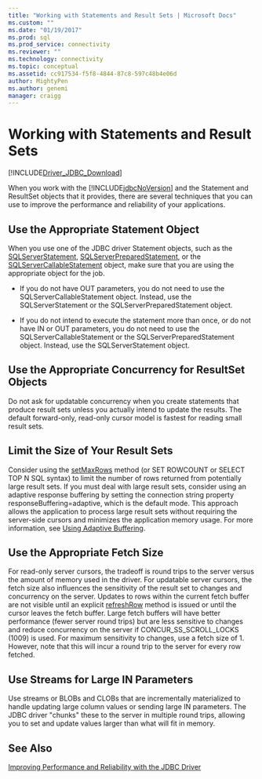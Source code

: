 ```yaml
---
title: "Working with Statements and Result Sets | Microsoft Docs"
ms.custom: ""
ms.date: "01/19/2017"
ms.prod: sql
ms.prod_service: connectivity
ms.reviewer: ""
ms.technology: connectivity
ms.topic: conceptual
ms.assetid: cc917534-f5f8-4844-87c8-597c48b4e06d
author: MightyPen
ms.author: genemi
manager: craigg
---
```


# Working with Statements and Result Sets

[!INCLUDE[Driver_JDBC_Download](../../includes/driver_jdbc_download.md)]

When you work with the [!INCLUDE[jdbcNoVersion](../../includes/jdbcnoversion_md.md)] and the Statement and ResultSet objects that it provides, there are several techniques that you can use to improve the performance and reliability of your applications.

## Use the Appropriate Statement Object

When you use one of the JDBC driver Statement objects, such as the [SQLServerStatement](../../connect/jdbc/reference/sqlserverstatement-class.md), [SQLServerPreparedStatement](../../connect/jdbc/reference/sqlserverpreparedstatement-class.md), or the [SQLServerCallableStatement](../../connect/jdbc/reference/sqlservercallablestatement-class.md) object, make sure that you are using the appropriate object for the job.

- If you do not have OUT parameters, you do not need to use the SQLServerCallableStatement object. Instead, use the SQLServerStatement or the SQLServerPreparedStatement object.

- If you do not intend to execute the statement more than once, or do not have IN or OUT parameters, you do not need to use the SQLServerCallableStatement or the SQLServerPreparedStatement object. Instead, use the SQLServerStatement object.

## Use the Appropriate Concurrency for ResultSet Objects

Do not ask for updatable concurrency when you create statements that produce result sets unless you actually intend to update the results. The default forward-only, read-only cursor model is fastest for reading small result sets.

## Limit the Size of Your Result Sets

Consider using the [setMaxRows](../../connect/jdbc/reference/setmaxrows-method-sqlserverstatement.md) method (or SET ROWCOUNT or SELECT TOP N SQL syntax) to limit the number of rows returned from potentially large result sets. If you must deal with large result sets, consider using an adaptive response buffering by setting the connection string property responseBuffering=adaptive, which is the default mode. This approach allows the application to process large result sets without requiring the server-side cursors and minimizes the application memory usage. For more information, see [Using Adaptive Buffering](../../connect/jdbc/using-adaptive-buffering.md).

## Use the Appropriate Fetch Size

For read-only server cursors, the tradeoff is round trips to the server versus the amount of memory used in the driver. For updatable server cursors, the fetch size also influences the sensitivity of the result set to changes and concurrency on the server. Updates to rows within the current fetch buffer are not visible until an explicit [refreshRow](../../connect/jdbc/reference/refreshrow-method-sqlserverresultset.md) method is issued or until the cursor leaves the fetch buffer. Large fetch buffers will have better performance (fewer server round trips) but are less sensitive to changes and reduce concurrency on the server if CONCUR_SS_SCROLL_LOCKS (1009) is used. For maximum sensitivity to changes, use a fetch size of 1. However, note that this will incur a round trip to the server for every row fetched.

## Use Streams for Large IN Parameters

Use streams or BLOBs and CLOBs that are incrementally materialized to handle updating large column values or sending large IN parameters. The JDBC driver "chunks" these to the server in multiple round trips, allowing you to set and update values larger than what will fit in memory.

## See Also

[Improving Performance and Reliability with the JDBC Driver](../../connect/jdbc/improving-performance-and-reliability-with-the-jdbc-driver.md)
